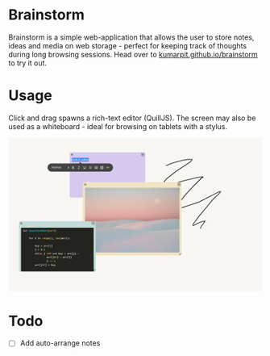 # Brainstorm
Brainstorm is a simple web-application that allows the user to store notes, ideas and media on web storage - perfect for keeping track of thoughts during long browsing sessions. Head over to [kumarpit.github.io/brainstorm](https://kumarpit.github.io/brainstorm/) to try it out.

# Usage
Click and drag spawns a rich-text editor (QuillJS). The screen may also be used as a whiteboard - ideal for browsing on tablets with a stylus.

![brainstorm screenshot](https://github.com/kumarpit/brainstorm/blob/main/imgs/Screenshot%20(117).png)

# Todo
- [ ] Add auto-arrange notes
